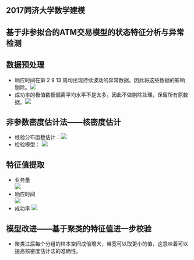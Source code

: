 ## 2017同济大学数学建模
## 基于非参拟合的ATM交易模型的状态特征分析与异常检测
## 数据预处理
* 响应时间在第 2 9 13 周均出现持续波动的异常数据。因此将这些数据的影响剔除。![](https://i.imgur.com/T955HLt.png)
* 成功率的极值数据偏离平均水平不是太多。因此不做剔除处理，保留所有原数据。![](https://i.imgur.com/CK1Wjr5.png)

## 非参数密度估计法——核密度估计
* 经验分布函数估计：![](https://i.imgur.com/qViHmwh.png)
* 检验模型： ![](https://i.imgur.com/embtie0.png)

## 特征值提取
* 业务量  
![](https://i.imgur.com/GKl1Guj.png)
* 响应时间  
![](https://i.imgur.com/CHlpUbS.png)
* 成功率 
![](https://i.imgur.com/cRLsZ3c.png)

## 模型改进——基于聚类的特征值进一步校验
* 聚类过后每个分组的样本空间成倍增大，带宽可以取更小的值，这意味着可以提高核密度估计法的准确性。